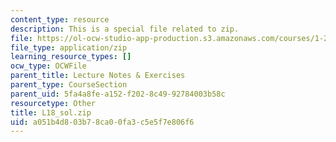 ```yaml
---
content_type: resource
description: This is a special file related to zip.
file: https://ol-ocw-studio-app-production.s3.amazonaws.com/courses/1-264j-database-internet-and-systems-integration-technologies-fall-2013/a051b4d803b78ca00fa3c5e5f7e806f6_L18_sol.zip
file_type: application/zip
learning_resource_types: []
ocw_type: OCWFile
parent_title: Lecture Notes & Exercises
parent_type: CourseSection
parent_uid: 5fa4a8fe-a152-f202-8c49-92784003b58c
resourcetype: Other
title: L18_sol.zip
uid: a051b4d8-03b7-8ca0-0fa3-c5e5f7e806f6
---
```

